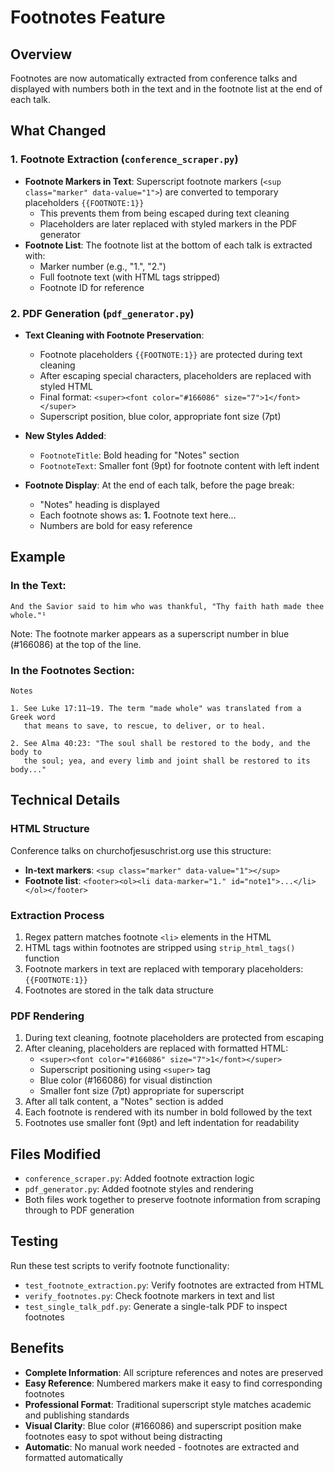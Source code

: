# Footnotes Feature

## Overview
Footnotes are now automatically extracted from conference talks and displayed with numbers both in the text and in the footnote list at the end of each talk.

## What Changed

### 1. Footnote Extraction (`conference_scraper.py`)
- **Footnote Markers in Text**: Superscript footnote markers (`<sup class="marker" data-value="1">`) are converted to temporary placeholders `{{FOOTNOTE:1}}`
  - This prevents them from being escaped during text cleaning
  - Placeholders are later replaced with styled markers in the PDF generator
- **Footnote List**: The footnote list at the bottom of each talk is extracted with:
  - Marker number (e.g., "1.", "2.")
  - Full footnote text (with HTML tags stripped)
  - Footnote ID for reference

### 2. PDF Generation (`pdf_generator.py`)
- **Text Cleaning with Footnote Preservation**:
  - Footnote placeholders `{{FOOTNOTE:1}}` are protected during text cleaning
  - After escaping special characters, placeholders are replaced with styled HTML
  - Final format: `<super><font color="#166086" size="7">1</font></super>`
  - Superscript position, blue color, appropriate font size (7pt)

- **New Styles Added**:
  - `FootnoteTitle`: Bold heading for "Notes" section
  - `FootnoteText`: Smaller font (9pt) for footnote content with left indent

- **Footnote Display**: At the end of each talk, before the page break:
  - "Notes" heading is displayed
  - Each footnote shows as: **1.** Footnote text here...
  - Numbers are bold for easy reference

## Example

### In the Text:
```
And the Savior said to him who was thankful, "Thy faith hath made thee whole."¹
```
Note: The footnote marker appears as a superscript number in blue (#166086) at the top of the line.

### In the Footnotes Section:
```
Notes

1. See Luke 17:11–19. The term "made whole" was translated from a Greek word 
   that means to save, to rescue, to deliver, or to heal.

2. See Alma 40:23: "The soul shall be restored to the body, and the body to 
   the soul; yea, and every limb and joint shall be restored to its body..."
```

## Technical Details

### HTML Structure
Conference talks on churchofjesuschrist.org use this structure:
- **In-text markers**: `<sup class="marker" data-value="1"></sup>`
- **Footnote list**: `<footer><ol><li data-marker="1." id="note1">...</li></ol></footer>`

### Extraction Process
1. Regex pattern matches footnote `<li>` elements in the HTML
2. HTML tags within footnotes are stripped using `strip_html_tags()` function
3. Footnote markers in text are replaced with temporary placeholders: `{{FOOTNOTE:1}}`
4. Footnotes are stored in the talk data structure

### PDF Rendering
1. During text cleaning, footnote placeholders are protected from escaping
2. After cleaning, placeholders are replaced with formatted HTML:
   - `<super><font color="#166086" size="7">1</font></super>`
   - Superscript positioning using `<super>` tag
   - Blue color (#166086) for visual distinction
   - Smaller font size (7pt) appropriate for superscript
3. After all talk content, a "Notes" section is added
4. Each footnote is rendered with its number in bold followed by the text
5. Footnotes use smaller font (9pt) and left indentation for readability

## Files Modified
- `conference_scraper.py`: Added footnote extraction logic
- `pdf_generator.py`: Added footnote styles and rendering
- Both files work together to preserve footnote information from scraping through to PDF generation

## Testing
Run these test scripts to verify footnote functionality:
- `test_footnote_extraction.py`: Verify footnotes are extracted from HTML
- `verify_footnotes.py`: Check footnote markers in text and list
- `test_single_talk_pdf.py`: Generate a single-talk PDF to inspect footnotes

## Benefits
- **Complete Information**: All scripture references and notes are preserved
- **Easy Reference**: Numbered markers make it easy to find corresponding footnotes
- **Professional Format**: Traditional superscript style matches academic and publishing standards
- **Visual Clarity**: Blue color (#166086) and superscript position make footnotes easy to spot without being distracting
- **Automatic**: No manual work needed - footnotes are extracted and formatted automatically


